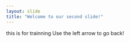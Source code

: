 ```yaml
---
layout: slide
title: "Welcome to our second slide!"
---
```

this is for trainning
Use the left arrow to go back!
